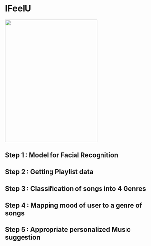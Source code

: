# IFeelU
<img src="https://user-images.githubusercontent.com/54071144/114262903-1650be80-9a00-11eb-990a-c79848b55807.png" width="300" height="400">

## Step 1 : Model for Facial Recognition
## Step 2 : Getting Playlist data
## Step 3 : Classification of songs into 4 Genres
## Step 4 : Mapping mood of user to a genre of songs
## Step 5 : Appropriate personalized Music suggestion
